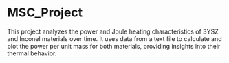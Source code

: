 # MSC_Project
 This project analyzes the power and Joule heating characteristics of 3YSZ and Inconel materials over time. It uses data from a text file to calculate and plot the power per unit mass for both materials, providing insights into their thermal behavior.
